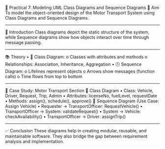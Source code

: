 🧱 Practical 7: Modeling UML Class Diagrams and Sequence Diagrams
🎯 Aim
To model the object-oriented design of the Motor Transport System using Class Diagrams and Sequence Diagrams.
________________________________________
📘 Introduction
Class diagrams depict the static structure of the system, while Sequence diagrams show how objects interact over time through message passing.
________________________________________
📚 Theory
•	🧩 Class Diagram:
o	Classes with attributes and methods
o	Relationships: Association, Inheritance, Aggregation
•	🕒 Sequence Diagram:
o	Lifelines represent objects
o	Arrows show messages (function calls)
o	Time flows from top to bottom
________________________________________
🧪 Case Study: Motor Transport Section
📌 Class Diagram
•	Class: Vehicle, Driver, Request, Trip, Admin
•	Attributes: licenseNo, fuelLevel, requestDate
•	Methods: assign(), schedule(), approve()
📌 Sequence Diagram (Use Case: Assign Vehicle)
•	Requester → TransportOfficer: RequestVehicle()
•	TransportOfficer → System: validateRequest()
•	System → Vehicle: checkAvailability()
•	TransportOfficer → Driver: assignTrip()
________________________________________
✅ Conclusion
These diagrams help in creating modular, reusable, and maintainable software. They also bridge the gap between requirement analysis and implementation.

